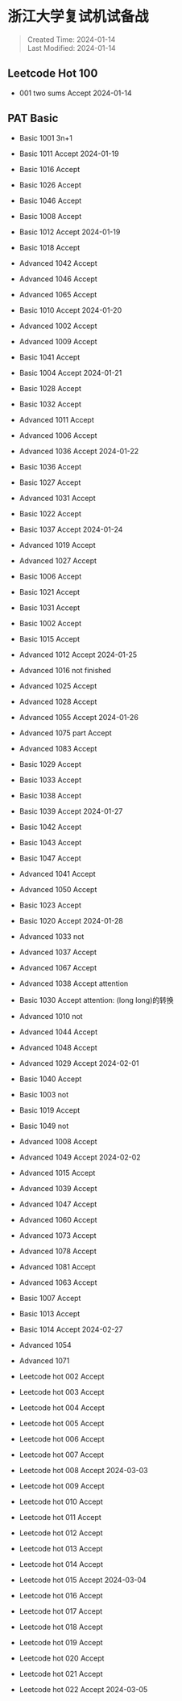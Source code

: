# 浙江大学复试机试备战

> Created Time: 2024-01-14  
> Last Modified: 2024-01-14

## Leetcode Hot 100

- 001 two sums Accept 2024-01-14

## PAT Basic

- Basic 1001 3n+1
- Basic 1011 Accept 2024-01-19

- Basic 1016 Accept
- Basic 1026 Accept
- Basic 1046 Accept
- Basic 1008 Accept
- Basic 1012 Accept 2024-01-19

- Basic 1018 Accept
- Advanced 1042 Accept
- Advanced 1046 Accept
- Advanced 1065 Accept
- Basic 1010 Accept 2024-01-20

- Advanced 1002 Accept
- Advanced 1009 Accept
- Basic 1041 Accept
- Basic 1004 Accept 2024-01-21

- Basic 1028 Accept
- Basic 1032 Accept
- Advanced 1011 Accept
- Advanced 1006 Accept
- Advanced 1036 Accept 2024-01-22

- Basic 1036 Accept
- Basic 1027 Accept
- Advanced 1031 Accept
- Basic 1022 Accept
- Basic 1037 Accept 2024-01-24

- Advanced 1019 Accept
- Advanced 1027 Accept
- Basic 1006 Accept
- Basic 1021 Accept
- Basic 1031 Accept
- Basic 1002 Accept
- Basic 1015 Accept
- Advanced 1012 Accept 2024-01-25

- Advanced 1016 not finished
- Advanced 1025 Accept
- Advanced 1028 Accept
- Advanced 1055 Accept 2024-01-26

- Advanced 1075 part Accept
- Advanced 1083 Accept
- Basic 1029 Accept
- Basic 1033 Accept
- Basic 1038 Accept
- Basic 1039 Accept 2024-01-27

- Basic 1042 Accept
- Basic 1043 Accept
- Basic 1047 Accept
- Advanced 1041 Accept
- Advanced 1050 Accept
- Basic 1023 Accept
- Basic 1020 Accept 2024-01-28

- Advanced 1033 not
- Advanced 1037 Accept
- Advanced 1067 Accept

- Advanced 1038 Accept attention
- Basic 1030 Accept attention: (long long)的转换
- Advanced 1010 not
- Advanced 1044 Accept
- Advanced 1048 Accept
- Advanced 1029 Accept 2024-02-01

- Basic 1040 Accept
- Basic 1003 not
- Basic 1019 Accept
- Basic 1049 not
- Advanced 1008 Accept
- Advanced 1049 Accept 2024-02-02

- Advanced 1015 Accept
- Advanced 1039 Accept
- Advanced 1047 Accept
- Advanced 1060 Accept
- Advanced 1073 Accept
- Advanced 1078 Accept
- Advanced 1081 Accept
- Advanced 1063 Accept
- Basic 1007 Accept
- Basic 1013 Accept
- Basic 1014 Accept 2024-02-27

- Advanced 1054
- Advanced 1071

- Leetcode hot 002 Accept
- Leetcode hot 003 Accept
- Leetcode hot 004 Accept
- Leetcode hot 005 Accept
- Leetcode hot 006 Accept
- Leetcode hot 007 Accept
- Leetcode hot 008 Accept 2024-03-03

- Leetcode hot 009 Accept
- Leetcode hot 010 Accept
- Leetcode hot 011 Accept
- Leetcode hot 012 Accept
- Leetcode hot 013 Accept
- Leetcode hot 014 Accept
- Leetcode hot 015 Accept 2024-03-04

- Leetcode hot 016 Accept
- Leetcode hot 017 Accept
- Leetcode hot 018 Accept
- Leetcode hot 019 Accept
- Leetcode hot 020 Accept
- Leetcode hot 021 Accept
- Leetcode hot 022 Accept 2024-03-05
